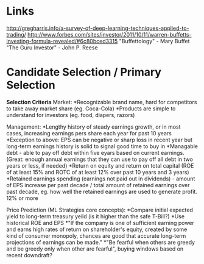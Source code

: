 Links
=================
http://gregharris.info/a-survey-of-deep-learning-techniques-applied-to-trading/
http://www.forbes.com/sites/investor/2011/10/11/warren-buffetts-investing-formula-revealed/#6c80bced3315
"Buffettology" - Mary Buffet
"The Guru Investor" - John P. Reese

Candidate Selection / Primary Selection
==================
**Selection Criteria**
Market:
	*Recognizable brand name, hard for competitors to take away market share (eg. Coca-Cola)
	*Products are simple to understand for investors (eg. food, diapers, razors)

Management:
	*Lengthy history of steady earnings growth, or in most cases, increasing earnings pers share each year for past 10 years
	*Exception to above: EPS can be negative or sharp loss in recent year but long-term earnings history is solid to signal good time to buy in
	*Managable debt - able to pay off debt within five eyars based on current earnings. (Great: enough annual earnings that they can use to pay off all debt in two years or less, if needed)
	*Return on equity and return on total capital (ROE of at least 15% and ROTC of at least 12% over past 10 years and 3 years)
	*Retained earnings spending (earnings not paid out in dividends) - amount of EPS increase per past decade / total amount of retained earnings over past decade, eg. how well the retained earnings are used to generate profit. 12% or more

Price Prediction (ML Strategies core concepts):
	*Compare initial expected yield to long-term treasury yeild (is it higher than the safe T-Bill?)
	*Use historical ROE and EPS
	*"If the company is one of sufficient earning power and earns high rates of return on shareholder's equity, created by some kind of consumer monopoly, chances are good that accurate long-term projections of earnings can be made."
	*"Be fearful when others are greedy and be greedy only when other are fearful", buying windows based on recent downdraft?
